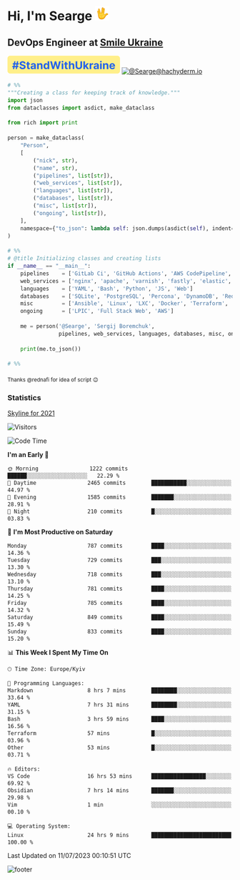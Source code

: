 # Hi, I'm Searge <img src="images/vulcan.webp" style="display: inline-block; margin: 0; height: 2rem" alt="Vulcan salute" />

## DevOps Engineer at [Smile Ukraine](https://smile-ukraine.com/en)

[![Stand With Ukraine](https://raw.githubusercontent.com/vshymanskyy/StandWithUkraine/main/badges/StandWithUkraine.svg)](https://stand-with-ukraine.pp.ua)
<a rel="me" href="https://hachyderm.io/@Searge">![@Searge@hachyderm.io](https://img.shields.io/badge/-@Searge-%232B90D9?logo=mastodon&logoColor=white)</a>

```python
# %%
"""Creating a class for keeping track of knowledge."""
import json
from dataclasses import asdict, make_dataclass

from rich import print

person = make_dataclass(
    "Person",
    [
        ("nick", str),
        ("name", str),
        ("pipelines", list[str]),
        ("web_services", list[str]),
        ("languages", list[str]),
        ("databases", list[str]),
        ("misc", list[str]),
        ("ongoing", list[str]),
    ],
    namespace={"to_json": lambda self: json.dumps(asdict(self), indent=4)},
)

# %%
# @title Initializing classes and creating lists
if __name__ == "__main__":
    pipelines    = ['GitLab Ci', 'GitHub Actions', 'AWS CodePipeline', 'Jenkins']
    web_services = ['nginx', 'apache', 'varnish', 'fastly', 'elastic', 'solr']
    languages    = ['YAML', 'Bash', 'Python', 'JS', 'Web']
    databases    = ['SQLite', 'PostgreSQL', 'Percona', 'DynamoDB', 'Redis']
    misc         = ['Ansible', 'Linux', 'LXC', 'Docker', 'Terraform', 'AWS']
    ongoing      = ['LPIC', 'Full Stack Web', 'AWS']

    me = person('@Searge', 'Sergij Boremchuk',
                pipelines, web_services, languages, databases, misc, ongoing)

    print(me.to_json())

# %%

```

<sub>Thanks @rednafi for idea of script :wink:</sub>

### Statistics

[Skyline for 2021](https://skyline.github.com/Searge/2021)

![Visitors](https://komarev.com/ghpvc/?username=searge&label=Profile%20views&color=0e75b6&style=flat) 
<!--START_SECTION:waka-->
![Code Time](http://img.shields.io/badge/Code%20Time-2%2C139%20hrs%2027%20mins-blue)

**I'm an Early 🐤** 

```text
🌞 Morning                1222 commits        ██████░░░░░░░░░░░░░░░░░░░   22.29 % 
🌆 Daytime                2465 commits        ███████████░░░░░░░░░░░░░░   44.97 % 
🌃 Evening                1585 commits        ███████░░░░░░░░░░░░░░░░░░   28.91 % 
🌙 Night                  210 commits         █░░░░░░░░░░░░░░░░░░░░░░░░   03.83 % 
```
📅 **I'm Most Productive on Saturday** 

```text
Monday                   787 commits         ████░░░░░░░░░░░░░░░░░░░░░   14.36 % 
Tuesday                  729 commits         ███░░░░░░░░░░░░░░░░░░░░░░   13.30 % 
Wednesday                718 commits         ███░░░░░░░░░░░░░░░░░░░░░░   13.10 % 
Thursday                 781 commits         ████░░░░░░░░░░░░░░░░░░░░░   14.25 % 
Friday                   785 commits         ████░░░░░░░░░░░░░░░░░░░░░   14.32 % 
Saturday                 849 commits         ████░░░░░░░░░░░░░░░░░░░░░   15.49 % 
Sunday                   833 commits         ████░░░░░░░░░░░░░░░░░░░░░   15.20 % 
```


📊 **This Week I Spent My Time On** 

```text
🕑︎ Time Zone: Europe/Kyiv

💬 Programming Languages: 
Markdown                 8 hrs 7 mins        ████████░░░░░░░░░░░░░░░░░   33.64 % 
YAML                     7 hrs 31 mins       ████████░░░░░░░░░░░░░░░░░   31.15 % 
Bash                     3 hrs 59 mins       ████░░░░░░░░░░░░░░░░░░░░░   16.56 % 
Terraform                57 mins             █░░░░░░░░░░░░░░░░░░░░░░░░   03.96 % 
Other                    53 mins             █░░░░░░░░░░░░░░░░░░░░░░░░   03.71 % 

🔥 Editors: 
VS Code                  16 hrs 53 mins      █████████████████░░░░░░░░   69.92 % 
Obsidian                 7 hrs 14 mins       ███████░░░░░░░░░░░░░░░░░░   29.98 % 
Vim                      1 min               ░░░░░░░░░░░░░░░░░░░░░░░░░   00.10 % 

💻 Operating System: 
Linux                    24 hrs 9 mins       █████████████████████████   100.00 % 
```


 Last Updated on 11/07/2023 00:10:51 UTC
<!--END_SECTION:waka-->

![footer](https://capsule-render.vercel.app/api?type=waving&color=gradient&customColorList=14,21&height=82&section=footer)
